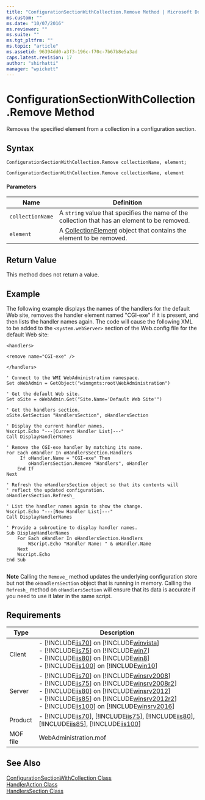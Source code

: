```yaml
---
title: "ConfigurationSectionWithCollection.Remove Method | Microsoft Docs"
ms.custom: ""
ms.date: "10/07/2016"
ms.reviewer: ""
ms.suite: ""
ms.tgt_pltfrm: ""
ms.topic: "article"
ms.assetid: 96394dd0-a3f3-196c-f70c-7b67b8e5a3ad
caps.latest.revision: 17
author: "shirhatti"
manager: "wpickett"
---
```

# ConfigurationSectionWithCollection.Remove Method
Removes the specified element from a collection in a configuration section.  
  
## Syntax  
  
```jscript#  
ConfigurationSectionWithCollection.Remove collectionName, element;  
```  
  
```vbs  
ConfigurationSectionWithCollection.Remove collectionName, element  
```  
  
#### Parameters  
  
|Name|Definition|  
|----------|----------------|  
|`collectionName`|A `string` value that specifies the name of the collection that has an element to be removed.|  
|`element`|A [CollectionElement](../../reference/admin/collectionelement-class.md) object that contains the element to be removed.|  
  
## Return Value  
 This method does not return a value.  
  
## Example  
 The following example displays the names of the handlers for the default Web site, removes the handler element named "CGI-exe" if it is present, and then lists the handler names again. The code will cause the following XML to be added to the `<system.webServer>` section of the Web.config file for the default Web site:  
  
 `<handlers>`  
  
 `<remove name="CGI-exe" />`  
  
 `</handlers>`  
  
```  
' Connect to the WMI WebAdministration namespace.  
Set oWebAdmin = GetObject("winmgmts:root\WebAdministration")  
  
' Get the default Web site.  
Set oSite = oWebAdmin.Get("Site.Name='Default Web Site'")  
  
' Get the handlers section.  
oSite.GetSection "HandlersSection", oHandlersSection  
  
' Display the current handler names.  
Wscript.Echo "---[Current Handler List]---"  
Call DisplayHandlerNames  
  
' Remove the CGI-exe handler by matching its name.  
For Each oHandler In oHandlersSection.Handlers  
     If oHandler.Name = "CGI-exe" Then  
        oHandlersSection.Remove "Handlers", oHandler  
    End If   
Next  
  
' Refresh the oHandlersSection object so that its contents will  
' reflect the updated configuration.  
oHandlersSection.Refresh_      
  
' List the handler names again to show the change.  
Wscript.Echo "---[New Handler List]---"  
Call DisplayHandlerNames  
  
' Provide a subroutine to display handler names.  
Sub DisplayHandlerNames  
    For Each oHandler In oHandlersSection.Handlers  
        WScript.Echo "Handler Name: " & oHandler.Name  
    Next  
    Wscript.Echo  
End Sub  
  
```  
  
 **Note** Calling the `Remove_` method updates the underlying configuration store but not the `oHandlersSection` object that is running in memory. Calling the `Refresh_` method on `oHandlersSection` will ensure that its data is accurate if you need to use it later in the same script.  
  
## Requirements  
  
|Type|Description|  
|----------|-----------------|  
|Client|-   [!INCLUDE[iis70](../../reference/admin/includes/iis70-md.md)] on [!INCLUDE[winvista](../../reference/admin/includes/winvista-md.md)]<br />-   [!INCLUDE[iis75](../../reference/admin/includes/iis75-md.md)] on [!INCLUDE[win7](../../reference/admin/includes/win7-md.md)]<br />-   [!INCLUDE[iis80](../../reference/admin/includes/iis80-md.md)] on [!INCLUDE[win8](../../reference/admin/includes/win8-md.md)]<br />-   [!INCLUDE[iis100](../../reference/admin/includes/iis100-md.md)] on [!INCLUDE[win10](../../reference/admin/includes/win10-md.md)]|  
|Server|-   [!INCLUDE[iis70](../../reference/admin/includes/iis70-md.md)] on [!INCLUDE[winsrv2008](../../reference/admin/includes/winsrv2008-md.md)]<br />-   [!INCLUDE[iis75](../../reference/admin/includes/iis75-md.md)] on [!INCLUDE[winsrv2008r2](../../reference/admin/includes/winsrv2008r2-md.md)]<br />-   [!INCLUDE[iis80](../../reference/admin/includes/iis80-md.md)] on [!INCLUDE[winsrv2012](../../reference/admin/includes/winsrv2012-md.md)]<br />-   [!INCLUDE[iis85](../../reference/admin/includes/iis85-md.md)] on [!INCLUDE[winsrv2012r2](../../reference/admin/includes/winsrv2012r2-md.md)]<br />-   [!INCLUDE[iis100](../../reference/admin/includes/iis100-md.md)] on [!INCLUDE[winsrv2016](../../reference/admin/includes/winsrv2016-md.md)]|  
|Product|-   [!INCLUDE[iis70](../../reference/admin/includes/iis70-md.md)], [!INCLUDE[iis75](../../reference/admin/includes/iis75-md.md)], [!INCLUDE[iis80](../../reference/admin/includes/iis80-md.md)], [!INCLUDE[iis85](../../reference/admin/includes/iis85-md.md)], [!INCLUDE[iis100](../../reference/admin/includes/iis100-md.md)]|  
|MOF file|WebAdministration.mof|  
  
## See Also  
 [ConfigurationSectionWithCollection Class](../../reference/admin/configurationsectionwithcollection-class.md)   
 [HandlerAction Class](../../reference/admin/handleraction-class.md)   
 [HandlersSection Class](../../reference/admin/handlerssection-class.md)